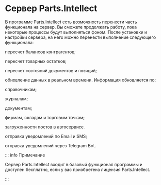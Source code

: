 # Сервер Parts.Intellect

В программе Parts.Intellect есть возможность перенести часть функционала на сервер. Вы сможете продолжать работу, пока некоторые процессы будут выполняться фоном. После установки и настройки сервера, на него можно перенести выполнение следующего функционала:

пересчет балансов контрагентов;

пересчет товарных остатков;

пересчет состояний документов и позиций;

обновление данных в реальном времени. Информация обновляется по:

справочникам;

журналам;

документам;

фирмам, складам и торговым точкам;

загруженности постов в автосервисе.

отправка уведомлений по Email и SMS;

отправка уведомлений через Telegram Bot.

::: info Примечание

Сервер Parts.Intellect входит в базовый функционал программы и доступен бесплатно, если у вас приобретена лицензия Parts.Intellect.

:::